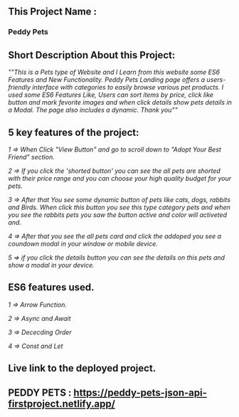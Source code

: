 ## This Project Name :

### Peddy Pets

## Short Description About this Project:

_""This is a Pets type of Website and I Learn from this website some ES6 Features and New Functionality. Peddy Pets Landing page offers a users-friendly interface with categories to easily browse various pet products. I used some ES6 Features Like, Users can sort items by price, click like button and mark fevorite images and when click details show pets details in a Modal. The page also includes a dynamic. Thank you""_

## 5 key features of the project:

_1 => When Click "View Button" and go to scroll down to "Adopt Your Best Friend" section._

_2 => If you click the 'shorted button' you can see the all pets are shorted with their price range and you can choose your high quality budget for your pets._

_3 => After that You see some dynamic button of pets like cats, dogs, rabbits and Birds. When click this button you see this type category pets and when you see the rabbits pets you saw the button active and color will activeted and._

_4 => After that you see the all pets card and click the addoped you see a coundown modal in your window or mobile device._

_5 => if you click the details button you can see the details on this pets and show a modal in your device._

## ES6 features used.

_1 => Arrow Function._

_2 => Async and Await_

_3 => Dececding Order_

_4 => Const and Let_

## Live link to the deployed project.

## PEDDY PETS : https://peddy-pets-json-api-firstproject.netlify.app/
